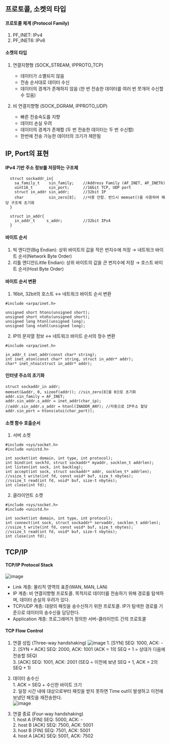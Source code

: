 

## 프로토콜, 소켓의 타입

#### 프로토콜 체계 (Protocol Family)
  1. PF_INET: IPv4
  2. PF_INET6: IPv6

#### 소켓의 타입
  1. 연결지향형 (SOCK_STREAM, IPPROTO_TCP)
     * 데이터가 소멸되지 않음
     * 전송 순서대로 데이터 수신
     * 데이터의 경계가 존재하지 않음 (한 번 전송한 데이터를 여러 번 쪼개어 수신할 수 있음)
     
  2. 비 연결지향형 (SOCK_DGRAM, IPPROTO_UDP)
     * 빠른 전송속도를 지향
     * 데이터 손실 우려
     * 데이터의 경계가 존재함 (두 번 전송한 데이터는 두 번 수신함)
     * 한번에 전송 가능한 데이터의 크기가 제한됨


## IP, Port의 표현

#### IPv4 기반 주소 정보를 저장하는 구조체
```
  struct sockaddr_in{
    sa_family_t    sin_family;    //Address Family (AF_INET, AF_INET6)
    uint16_t       sin_port;      //16bit TCP, UDP port
    struct in_addr sin_addr;      //32bit IP
    char           sin_zero[8];   //사용 안함. 반드시 memset()을 사용하여 해당 구조체 초기화
  }
```
```
  struct in_addr{
    in_addr_t     s_addr;         //32bit IPv4
  }
```

#### 바이트 순서
  1. 빅 엔디안(Big Endian): 상위 바이트의 값을 작은 번지수에 저장 → 네트워크 바이트 순서(Network Byte Order)
  2. 리틀 엔디안(Little Endian): 상위 바이트의 값을 큰 번지수에 저장 → 호스트 바이트 순서(Host Byte Order)

#### 바이트 순서 변환
  1. 16bit, 32bit의 호스트 ↔ 네트워크 바이트 순서 변환
```
#include <arpa/inet.h>

unsigned short htons(unsigned short);
unsigned short ntohs(unsigned short);
unsigned long htonl(unsigned long);
unsigned long ntohl(unsigned long);
```

  2. IP의 문자열 정보 ↔ 네트워크 바이트 순서의 정수 변환
```
#include <arpa/inet.h>

in_addr_t inet_addr(const char* string);
int inet_aton(const char* string, struct in_addr* addr);
char* inet_ntoa(struct in_addr* addr);
```

#### 인터넷 주소의 초기화
```
struct sockaddr_in addr;
memset(&addr, 0, sizeof(addr)); //sin_zero[8]을 0으로 초기화
addr.sin_family = AF_INET;
addr.sin_addr.s_addr = inet_addr(char_ip);
//addr.sin_addr.s_addr = htonl(INADDR_ANY); //자동으로 IP주소 할당
addr.sin_port = htons(atoi(char_port));
```

#### 소켓 함수 호출순서
  1. 서버 소켓
```
#include <sys/socket.h>
#include <unistd.h>

int socket(int domain, int type, int protocol);
int bind(int sockfd, struct sockaddr* myaddr, socklen_t addrlen);
int listen(int sock, int backlog);
int accept(int sock, struct sockaddr* addr, socklen_t* addrlen);
//ssize_t write(int fd, const void* buf, size_t nbytes);
//ssize_t read(int fd, void* buf, size-t nbytes);
int close(int fd);
```

  2. 클라이언트 소켓
```
#include <sys/socket.h>
#include <unistd.h>

int socket(int domain, int type, int protocol);
int connect(int sock, struct sockaddr* servaddr, socklen_t addrlen);
//ssize_t write(int fd, const void* buf, size_t nbytes);
//ssize_t read(int fd, void* buf, size-t nbytes);
int close(int fd);
```


## TCP/IP

#### TCP/IP Protocol Stack
![image](https://user-images.githubusercontent.com/55453184/164879633-79713ba8-2cd4-462d-8151-64281962da23.png)
  * Link 계층: 물리적 영역의 표준(WAN, MAN, LAN)
  * IP 계층: 비 연결지향형 프로토콜. 목적지로 데이터를 전송하기 위해 경로를 탐색하며, 데이터 손실의 우려가 있다.
  * TCP/UDP 계층: 대량의 패킷을 송수신하기 위한 프로토콜. IP가 탐색한 경로를 기준으로 데이터의 송수신을 담당한다.
  * Application 계층: 프로그래머가 정의한 서버-클라이언트 간의 프로토콜

#### TCP Flow Control
  1. 연결 성립 (Three-way handshaking)
  ![image](https://user-images.githubusercontent.com/55453184/164881756-49b93f86-dede-4758-abcb-e3f26ad8d122.png)
    1. [SYN] SEQ: 1000, ACK: -   
    2. [SYN + ACK] SEQ: 2000, ACK: 1001 (ACK = 1의 SEQ + 1 = 상대가 다음에 전송할 SEQ)   
    3. [ACK] SEQ: 1001, ACK: 2001 (SEQ = 이전에 보낸 SEQ + 1, ACK = 2의 SEQ + 1)   
    
  2. 데이터 송수신   
    1. ACK = SEQ + 수신한 바이트 크기   
    2. 일정 시간 내에 대상으로부터 패킷을 받지 못하면 Time out이 발생하고 이전에 보냈던 패킷을 재전송한다.   
    ![image](https://user-images.githubusercontent.com/55453184/164882684-409de9a2-2d15-4dc1-9b0f-ad7560895113.png)

  3. 연결 종료 (Four-way handshaking)   
    1. host A [FIN] SEQ: 5000, ACK: -   
    2. host B [ACK] SEQ: 7500, ACK: 5001   
    3. host B [FIN] SEQ: 7501, ACK: 5001   
    4. host A [ACK] SEQ: 5001, ACK: 7502   
